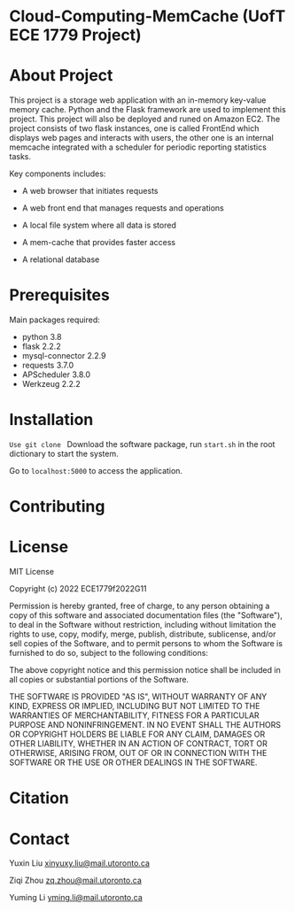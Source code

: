 # Cloud-Computing-MemCache (UofT ECE 1779 Project)

# About Project

This project is a storage web application with an in-memory key-value memory cache. Python and the Flask framework are used to implement this project. This project will also be deployed and runed on Amazon EC2. The project consists of two flask instances, one is called FrontEnd which displays web pages and interacts with users, the other one is an internal memcache integrated with a scheduler for periodic reporting statistics tasks. 

Key components includes:

* A web browser that initiates requests

* A web front end that manages requests and operations

* A local file system where all data is stored

* A mem-cache that provides faster access

* A relational database



# Prerequisites

Main packages required:

* python 3.8
* flask 2.2.2
* mysql-connector 2.2.9
* requests 3.7.0
* APScheduler 3.8.0
* Werkzeug 2.2.2


# Installation

`Use git clone `
Download the software package, run `start.sh` in the root dictionary to start the system.

Go to `localhost:5000` to access the application.

# Contributing


# License

MIT License

Copyright (c) 2022 ECE1779f2022G11

Permission is hereby granted, free of charge, to any person obtaining a copy
of this software and associated documentation files (the "Software"), to deal
in the Software without restriction, including without limitation the rights
to use, copy, modify, merge, publish, distribute, sublicense, and/or sell
copies of the Software, and to permit persons to whom the Software is
furnished to do so, subject to the following conditions:

The above copyright notice and this permission notice shall be included in all
copies or substantial portions of the Software.

THE SOFTWARE IS PROVIDED "AS IS", WITHOUT WARRANTY OF ANY KIND, EXPRESS OR
IMPLIED, INCLUDING BUT NOT LIMITED TO THE WARRANTIES OF MERCHANTABILITY,
FITNESS FOR A PARTICULAR PURPOSE AND NONINFRINGEMENT. IN NO EVENT SHALL THE
AUTHORS OR COPYRIGHT HOLDERS BE LIABLE FOR ANY CLAIM, DAMAGES OR OTHER
LIABILITY, WHETHER IN AN ACTION OF CONTRACT, TORT OR OTHERWISE, ARISING FROM,
OUT OF OR IN CONNECTION WITH THE SOFTWARE OR THE USE OR OTHER DEALINGS IN THE
SOFTWARE.


# Citation


# Contact

Yuxin Liu xinyuxy.liu@mail.utoronto.ca

Ziqi Zhou zq.zhou@mail.utoronto.ca

Yuming Li yming.li@mail.utoronto.ca
